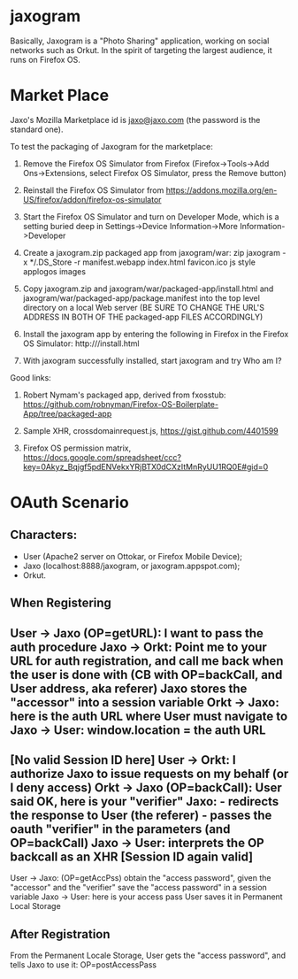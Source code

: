 jaxogram
========

Basically, Jaxogram is a "Photo Sharing" application, working on social networks such as Orkut.
In the spirit of targeting the largest audience, it runs on Firefox OS.


Market Place
============

Jaxo's Mozilla Marketplace id is jaxo@jaxo.com (the password is the standard one).

To test the packaging of Jaxogram for the marketplace:

1. Remove the Firefox OS Simulator from Firefox (Firefox->Tools->Add Ons->Extensions, select Firefox OS Simulator, press the Remove button)

2. Reinstall the Firefox OS Simulator from https://addons.mozilla.org/en-US/firefox/addon/firefox-os-simulator

3. Start the Firefox OS Simulator and turn on Developer Mode, which is a setting buried deep in Settings->Device Information->More Information->Developer

4. Create a jaxogram.zip packaged app from jaxogram/war: zip jaxogram -x */.DS_Store -r manifest.webapp index.html favicon.ico js style applogos images

5. Copy jaxogram.zip and jaxogram/war/packaged-app/install.html and jaxogram/war/packaged-app/package.manifest into the top level directory on a local Web server (BE SURE TO CHANGE THE URL'S ADDRESS IN BOTH OF THE packaged-app FILES ACCORDINGLY)

6. Install the jaxogram app by entering the following in Firefox in the Firefox OS Simulator: http://<local-web-server>/install.html

7. With jaxogram successfully installed, start jaxogram and try Who am I?

Good links:

1. Robert Nymam's packaged app, derived from fxosstub: https://github.com/robnyman/Firefox-OS-Boilerplate-App/tree/packaged-app

2. Sample XHR, crossdomainrequest.js, https://gist.github.com/4401599

3. Firefox OS permission matrix, https://docs.google.com/spreadsheet/ccc?key=0Akyz_Bqjgf5pdENVekxYRjBTX0dCXzItMnRyUU1RQ0E#gid=0


OAuth Scenario
==============

Characters:
----------

- User (Apache2 server on Ottokar, or Firefox Mobile Device);
- Jaxo (localhost:8888/jaxogram, or jaxogram.appspot.com);
- Orkut.

When Registering
----------------

   User -> Jaxo (OP=getURL): I want to pass the auth procedure
   Jaxo -> Orkt: Point me to your URL for auth registration, and call me back
                 when the user is done with
                 (CB with OP=backCall, and User address, aka referer)
                 Jaxo stores the "accessor" into a session variable
   Orkt -> Jaxo: here is the auth URL where User must navigate to
   Jaxo -> User: window.location = the auth URL
   ---------
   [No valid Session ID here]
   User -> Orkt: I authorize Jaxo to issue requests on my behalf (or I deny access)
   Orkt -> Jaxo (OP=backCall): User said OK, here is your "verifier"
                 Jaxo:
                 - redirects the response to User (the referer)
                 - passes the oauth "verifier" in the parameters (and OP=backCall)
   Jaxo -> User: interprets the OP backcall as an XHR
   [Session ID again valid]
   ---------
   User -> Jaxo: (OP=getAccPss) obtain the "access password", given the "accessor" and the
                 "verifier"
                 save the "access password" in a session variable
   Jaxo -> User: here is your access pass
                 User saves it in Permanent Local Storage

After Registration
------------------

   From the Permanent Locale Storage, User gets the "access password", and tells
   Jaxo to use it: OP=postAccessPass






